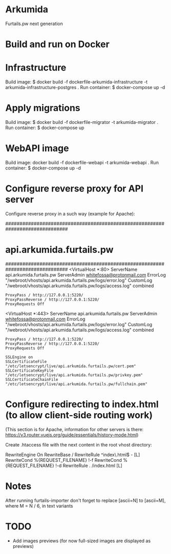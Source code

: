 # Arkumida
Furtails.pw next generation

# Build and run on Docker

# Infrastructure

Build image: $ docker build -f dockerfile-arkumida-infrastructure -t arkumida-infrastructure-postgres .
Run container: $ docker-compose up -d

# Apply migrations

Build image: $ docker build -f dockerfile-migrator -t arkumida-migrator .
Run container: $ docker-compose up

# WebAPI image

Build image: docker build -f dockerfile-webapi -t arkumida-webapi .
Run container: $ docker-compose up -d

# Configure reverse proxy for API server
Configure reverse proxy in a such way (example for Apache):

##############################################################################
#                           api.arkumida.furtails.pw                         #
##############################################################################
<VirtualHost *:80>
    ServerName api.arkumida.furtails.pw
    ServerAdmin whitefossa@protonmail.com
    ErrorLog "/webroot/vhosts/api.arkumida.furtails.pw/logs/error.log"
    CustomLog "/webroot/vhosts/api.arkumida.furtails.pw/logs/access.log" combined

    ProxyPass / http://127.0.0.1:5220/
    ProxyPassReverse / http://127.0.0.1:5220/
    ProxyRequests Off
</VirtualHost>

<VirtualHost *:443>
    ServerName api.arkumida.furtails.pw
    ServerAdmin whitefossa@protonmail.com
    ErrorLog "/webroot/vhosts/api.arkumida.furtails.pw/logs/error.log"
    CustomLog "/webroot/vhosts/api.arkumida.furtails.pw/logs/access.log" combined

    ProxyPass / http://127.0.0.1:5220/
    ProxyPassReverse / http://127.0.0.1:5220/
    ProxyRequests Off

	SSLEngine on
	SSLCertificateFile "/etc/letsencrypt/live/api.arkumida.furtails.pw/cert.pem"
	SSLCertificateKeyFile "/etc/letsencrypt/live/api.arkumida.furtails.pw/privkey.pem"
	SSLCertificateChainFile "/etc/letsencrypt/live/api.arkumida.furtails.pw/fullchain.pem"
</VirtualHost>

# Configure redirecting to index.html (to allow client-side routing work)

(This section is for Apache, information for other servers is there: https://v3.router.vuejs.org/guide/essentials/history-mode.html)

Create .htaccess file with the next content in the root vhost directory:

<ifModule mod_rewrite.c>
    RewriteEngine On
    RewriteBase /
    RewriteRule ^index\.html$ - [L]
    RewriteCond %{REQUEST_FILENAME} !-f
    RewriteCond %{REQUEST_FILENAME} !-d
    RewriteRule . /index.html [L]
</ifModule>


# Notes
After running furtails-importer don't forget to replace [ascii=N] to [ascii=M], where M = N / 6, in text variants

# TODO
- Add images previews (for now full-sized images are displayed as previews)
